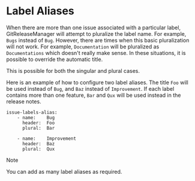# Label Aliases

When there are more than one issue associated with a particular label, GitReleaseManager will attempt to pluralize the label name.  For example, `Bugs` instead of `Bug`.  However, there are times when this basic pluralization will not work.  For example, `Documentation` will be pluralized as `Documentations` which doesn't really make sense.  In these situations, it is possible to override the automatic title.

This is possible for both the singular and plural cases.

Here is an example of how to configure two label aliases.  The title `Foo` will be used instead of `Bug`, and `Baz` instead of `Improvement`.  If each label contains more than one feature, `Bar` and `Qux` will be used instead in the release notes.

```
issue-labels-alias:
    - name:    Bug
      header:  Foo
      plural:  Bar

    - name:    Improvement
      header:  Baz
      plural:  Qux
```

<div class="admonition note">
    <p class="first admonition-title">Note</p>
    <p class="last">
        You can add as many label aliases as required.
    </p>
</div>